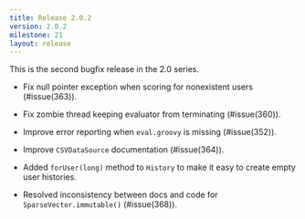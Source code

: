 ```yaml
---
title: Release 2.0.2
version: 2.0.2
milestone: 21
layout: release
---
```


This is the second bugfix release in the 2.0 series.

-   Fix null pointer exception when scoring for nonexistent users (#issue(363)).

-   Fix zombie thread keeping evaluator from terminating (#issue(360)).

-   Improve error reporting when `eval.groovy` is missing (#issue(352)).

-   Improve `CSVDataSource` documentation (#issue(364)).

-   Added `forUser(long)` method to `History` to make it easy to create empty
    user histories.

-   Resolved inconsistency between docs and code for `SparseVector.immutable()` (#issue(368)).
